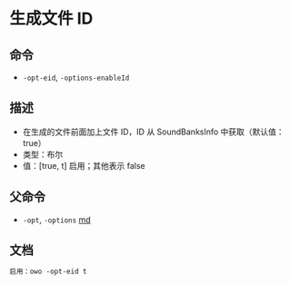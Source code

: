 # 生成文件 ID

## 命令
- `-opt-eid`, `-options-enableId`

## 描述
- 在生成的文件前面加上文件 ID，ID 从 SoundBanksInfo 中获取（默认值：true）
- 类型：布尔
- 值：[true, t] 启用；其他表示 false

## 父命令
- `-opt`, `-options` [md](options.md)

## 文档
```txt
启用：owo -opt-eid t
```